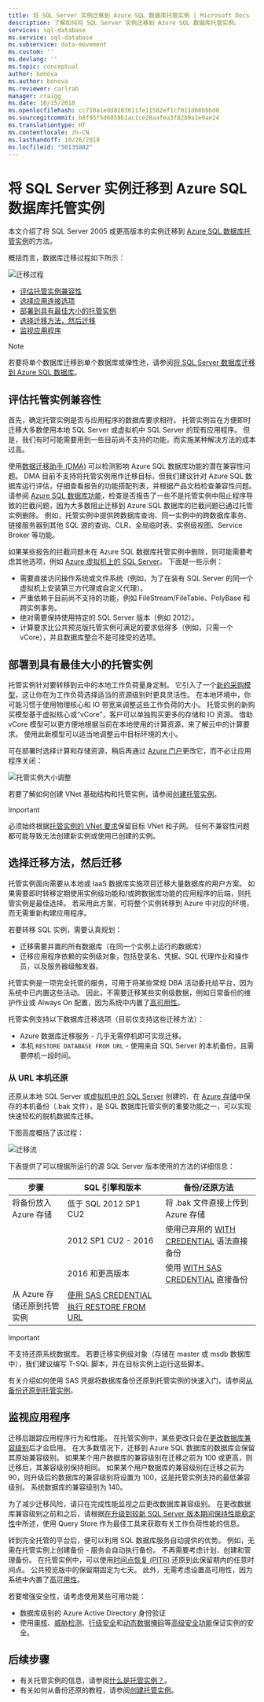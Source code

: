 ```yaml
---
title: 将 SQL Server 实例迁移到 Azure SQL 数据库托管实例 | Microsoft Docs
description: 了解如何将 SQL Server 实例迁移到 Azure SQL 数据库托管实例。
services: sql-database
ms.service: sql-database
ms.subservice: data-movement
ms.custom: ''
ms.devlang: ''
ms.topic: conceptual
author: bonova
ms.author: bonova
ms.reviewer: carlrab
manager: craigg
ms.date: 10/15/2018
ms.openlocfilehash: cc710a1edd8283611fe11582ef1cf011d60bbbd0
ms.sourcegitcommit: b8f95f5d6058b1ac1ce28aafea3f82b9a1e9ae24
ms.translationtype: HT
ms.contentlocale: zh-CN
ms.lasthandoff: 10/26/2018
ms.locfileid: "50135882"
---
```

# <a name="sql-server-instance-migration-to-azure-sql-database-managed-instance"></a>将 SQL Server 实例迁移到 Azure SQL 数据库托管实例

本文介绍了将 SQL Server 2005 或更高版本的实例迁移到 [Azure SQL 数据库托管实例](sql-database-managed-instance.md)的方法。

概括而言，数据库迁移过程如下所示：

![迁移过程](./media/sql-database-managed-instance-migration/migration-process.png)

- [评估托管实例兼容性](#assess-managed-instance-compatibility)
- [选择应用连接选项](sql-database-managed-instance-connect-app.md)
- [部署到具有最佳大小的托管实例](#deploy-to-an-optimally-sized-managed-instance)
- [选择迁移方法，然后迁移](#select-migration-method-and-migrate)
- [监视应用程序](#monitor-applications)

> [!NOTE]
> 若要将单个数据库迁移到单个数据库或弹性池，请参阅[将 SQL Server 数据库迁移到 Azure SQL 数据库](sql-database-cloud-migrate.md)。

## <a name="assess-managed-instance-compatibility"></a>评估托管实例兼容性

首先，确定托管实例是否与应用程序的数据库要求相符。 托管实例旨在方便即时迁移大多数使用本地 SQL Server 或虚拟机中 SQL Server 的现有应用程序。 但是，我们有时可能需要用到一些目前尚不支持的功能，而实施某种解决方法的成本过高。

使用[数据迁移助手 (DMA)](https://docs.microsoft.com/sql/dma/dma-overview) 可以检测影响 Azure SQL 数据库功能的潜在兼容性问题。 DMA 目前不支持将托管实例用作迁移目标，但我们建议针对 Azure SQL 数据库运行评估，仔细查看报告的功能搭配列表，并根据产品文档检查兼容性问题。 请参阅 [Azure SQL 数据库功能](sql-database-features.md)，检查是否报告了一些不是托管实例中阻止程序导致的拦截问题，因为大多数阻止迁移到 Azure SQL 数据库的拦截问题已通过托管实例删除。 例如，托管实例中提供跨数据库查询、同一实例中的跨数据库事务、链接服务器到其他 SQL 源的查询、CLR、全局临时表、实例级视图、Service Broker 等功能。

如果某些报告的拦截问题未在 Azure SQL 数据库托管实例中删除，则可能需要考虑其他选项，例如 [Azure 虚拟机上的 SQL Server](https://www.azure.cn/home/features/virtual-machines/)。 下面是一些示例：

- 需要直接访问操作系统或文件系统（例如，为了在装有 SQL Server 的同一个虚拟机上安装第三方代理或自定义代理）。
- 严重依赖于目前尚不支持的功能，例如 FileStream/FileTable、PolyBase 和跨实例事务。
- 绝对需要保持使用特定的 SQL Server 版本（例如 2012）。
- 计算要求比公共预览版托管实例可满足的要求低得多（例如，只需一个 vCore），并且数据库整合不是可接受的选项。

## <a name="deploy-to-an-optimally-sized-managed-instance"></a>部署到具有最佳大小的托管实例

托管实例针对要转移到云中的本地工作负荷量身定制。 它引入了一个[新的采购模型](sql-database-service-tiers-vcore.md)，这让你在为工作负荷选择适当的资源级别时更具灵活性。 在本地环境中，你可能习惯于使用物理核心和 IO 带宽来调整这些工作负荷的大小。 托管实例的新购买模型基于虚拟核心或“vCore”，客户可以单独购买更多的存储和 IO 资源。 借助 vCore 模型可以更方便地根据当前在本地使用的计算资源，来了解云中的计算要求。 使用此新模型可以适当地调整云中目标环境的大小。

可在部署时选择计算和存储资源，稍后再通过 [Azure 门户](sql-database-scale-resources.md)更改它，而不必让应用程序关闭：

![托管实例大小调整](./media/sql-database-managed-instance-migration/managed-instance-sizing.png)

若要了解如何创建 VNet 基础结构和托管实例，请参阅[创建托管实例](sql-database-managed-instance-get-started.md)。

> [!IMPORTANT]
> 必须始终根据[托管实例的 VNet 要求](sql-database-managed-instance-vnet-configuration.md#requirements)保留目标 VNet 和子网。 任何不兼容性问题都可能导致无法创建新实例或使用已创建的实例。

## <a name="select-migration-method-and-migrate"></a>选择迁移方法，然后迁移

托管实例面向需要从本地或 IaaS 数据库实施项目迁移大量数据库的用户方案。 如果需要即时转移定期使用实例级功能和/或跨数据库功能的应用程序的后端，则托管实例是最佳选择。 若采用此方案，可将整个实例转移到 Azure 中对应的环境，而无需重新构建应用程序。

若要转移 SQL 实例，需要认真规划：

- 迁移需要并置的所有数据库（在同一个实例上运行的数据库）
- 迁移应用程序依赖的实例级对象，包括登录名、凭据、SQL 代理作业和操作员，以及服务器级触发器。

托管实例是一项完全托管的服务，可用于将某些常规 DBA 活动委托给平台，因为系统中已内置这些活动。 因此，不需要迁移某些实例级数据，例如日常备份的维护作业或 Always On 配置，因为系统中内置了[高可用性](sql-database-high-availability.md)。

托管实例支持以下数据库迁移选项（目前仅支持这些迁移方法）：

- Azure 数据库迁移服务 - 几乎无需停机即可实现迁移。
- 本机 `RESTORE DATABASE FROM URL` - 使用来自 SQL Server 的本机备份，且需要停机一段时间。



### <a name="native-restore-from-url"></a>从 URL 本机还原

还原从本地 SQL Server 或[虚拟机中的 SQL Server](https://www.azure.cn/home/features/virtual-machines/) 创建的、在 [Azure 存储](https://azure.microsoft.com/services/storage/)中保存的本机备份（.bak 文件），是 SQL 数据库托管实例的重要功能之一，可以实现快速轻松的脱机数据库迁移。 

下图高度概括了该过程：

![迁移流](./media/sql-database-managed-instance-migration/migration-flow.png)

下表提供了可以根据所运行的源 SQL Server 版本使用的方法的详细信息：

|步骤|SQL 引擎和版本|备份/还原方法|
|---|---|---|
|将备份放入 Azure 存储|低于 SQL 2012 SP1 CU2|将 .bak 文件直接上传到 Azure 存储|
||2012 SP1 CU2 - 2016|使用已弃用的 [WITH CREDENTIAL](https://docs.microsoft.com/sql/t-sql/statements/restore-statements-transact-sql) 语法直接备份|
||2016 和更高版本|使用 [WITH SAS CREDENTIAL](https://docs.microsoft.com/sql/relational-databases/backup-restore/sql-server-backup-to-url) 直接备份|
|从 Azure 存储还原到托管实例|[使用 SAS CREDENTIAL 执行 RESTORE FROM URL](sql-database-managed-instance-get-started-restore.md)|

> [!IMPORTANT]
> 不支持还原系统数据库。 若要迁移实例级对象（存储在 master 或 msdb 数据库中），我们建议编写 T-SQL 脚本，并在目标实例上运行这些脚本。

有关介绍如何使用 SAS 凭据将数据库备份还原到托管实例的快速入门，请参阅[从备份还原到托管实例](sql-database-managed-instance-get-started-restore.md)。

## <a name="monitor-applications"></a>监视应用程序

迁移后跟踪应用程序行为和性能。 在托管实例中，某些更改只会在[更改数据库兼容级别](https://docs.microsoft.com/sql/relational-databases/databases/view-or-change-the-compatibility-level-of-a-database)后才会启用。 在大多数情况下，迁移到 Azure SQL 数据库的数据库会保留其原始兼容级别。 如果某个用户数据库的兼容级别在迁移之前为 100 或更高，则迁移后，其兼容级别保持相同。 如果某个用户数据库的兼容级别在迁移之前为 90，则升级后的数据库的兼容级别将设置为 100，这是托管实例支持的最低兼容级别。 系统数据库的兼容级别为 140。

为了减少迁移风险，请只在完成性能监视之后更改数据库兼容级别。 在更改数据库兼容级别之前和之后，请根据[在升级到较新 SQL Server 版本期间保持性能稳定性](https://docs.microsoft.com/sql/relational-databases/performance/query-store-usage-scenarios#CEUpgrade)中所述，使用 Query Store 作为最佳工具来获取有关工作负荷性能的信息。

转到完全托管的平台后，便可以利用 SQL 数据库服务自动提供的优势。 例如，无需在托管实例上创建备份 - 服务会自动执行备份。 不再需要考虑计划、创建和管理备份。 在托管实例中，可以使用[时间点恢复 (PITR)](sql-database-recovery-using-backups.md#point-in-time-restore) 还原到此保留期内的任意时间点。 公共预览版中的保留期固定为七天。
此外，无需考虑设置高可用性，因为系统中内置了[高可用性](sql-database-high-availability.md)。

若要增强安全性，请考虑使用某些可用功能：

- 数据库级别的 Azure Active Directory 身份验证
- 使用[审核](sql-database-managed-instance-auditing.md)、[威胁检测](sql-advanced-threat-protection.md)、[行级安全](https://docs.microsoft.com/sql/relational-databases/security/row-level-security)和[动态数据掩码](https://docs.microsoft.com/sql/relational-databases/security/dynamic-data-masking)等[高级安全功能](sql-database-security-overview.md)保证实例的安全。

## <a name="next-steps"></a>后续步骤

- 有关托管实例的信息，请参阅[什么是托管实例？](sql-database-managed-instance.md)。
- 有关如何从备份还原的教程，请参阅[创建托管实例](sql-database-managed-instance-get-started.md)。

